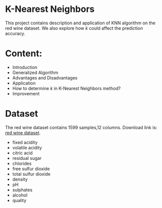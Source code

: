 # K-Nearest Neighbors

This project contains description and application of KNN algorithm on the red wine dataset. We also explore how $k$ could affect the prediction accuracy.

# Content:
- Introduction
- Generalized Algorithm
- Advantages and Disadvantages
- Application
- How to determine $k$ in K-Nearest Neighbors method?
- Improvement

# Dataset
The red wine dataset contains 1599 samples,12 columns. Download link is: [red wine dataset](https://archive.ics.uci.edu/ml/datasets/wine+quality).
* fixed acidity
* volatile acidity
* citric acid
* residual sugar
* chlorides
* free sulfur dioxide
* total sulfur dioxide
* density
* pH
* sulphates
* alcohol
* quality

